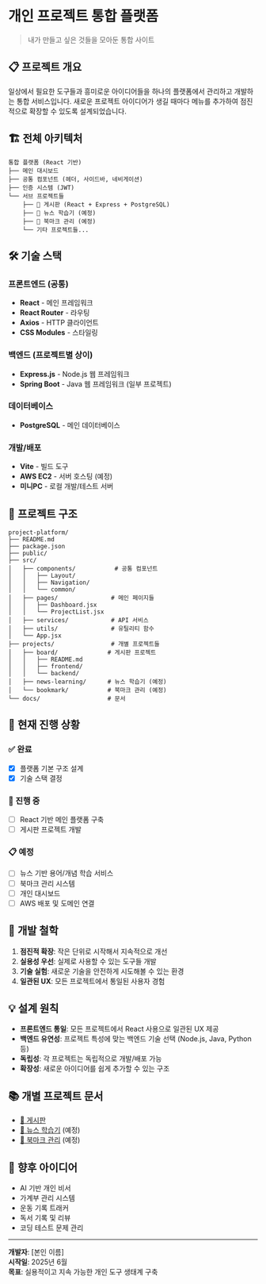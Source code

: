 # 개인 프로젝트 통합 플랫폼

> 내가 만들고 싶은 것들을 모아둔 통합 사이트

## 📋 프로젝트 개요

일상에서 필요한 도구들과 흥미로운 아이디어들을 하나의 플랫폼에서 관리하고 개발하는 통합 서비스입니다. 새로운 프로젝트 아이디어가 생길 때마다 메뉴를 추가하여 점진적으로 확장할 수 있도록 설계되었습니다.

## 🏗️ 전체 아키텍처

```
통합 플랫폼 (React 기반)
├── 메인 대시보드
├── 공통 컴포넌트 (헤더, 사이드바, 네비게이션)
├── 인증 시스템 (JWT)
└── 서브 프로젝트들
    ├── 📝 게시판 (React + Express + PostgreSQL)
    ├── 📰 뉴스 학습기 (예정)
    ├── 🔖 북마크 관리 (예정)
    └── 기타 프로젝트들...
```

## 🛠️ 기술 스택

### 프론트엔드 (공통)

- **React** - 메인 프레임워크
- **React Router** - 라우팅
- **Axios** - HTTP 클라이언트
- **CSS Modules** - 스타일링

### 백엔드 (프로젝트별 상이)

- **Express.js** - Node.js 웹 프레임워크
- **Spring Boot** - Java 웹 프레임워크 (일부 프로젝트)

### 데이터베이스

- **PostgreSQL** - 메인 데이터베이스

### 개발/배포

- **Vite** - 빌드 도구
- **AWS EC2** - 서버 호스팅 (예정)
- **미니PC** - 로컬 개발/테스트 서버

## 📁 프로젝트 구조

```
project-platform/
├── README.md
├── package.json
├── public/
├── src/
│   ├── components/           # 공통 컴포넌트
│   │   ├── Layout/
│   │   ├── Navigation/
│   │   └── common/
│   ├── pages/               # 메인 페이지들
│   │   ├── Dashboard.jsx
│   │   └── ProjectList.jsx
│   ├── services/            # API 서비스
│   ├── utils/               # 유틸리티 함수
│   └── App.jsx
├── projects/                # 개별 프로젝트들
│   ├── board/              # 게시판 프로젝트
│   │   ├── README.md
│   │   ├── frontend/
│   │   └── backend/
│   ├── news-learning/      # 뉴스 학습기 (예정)
│   └── bookmark/           # 북마크 관리 (예정)
└── docs/                   # 문서
```

## 🚀 현재 진행 상황

### ✅ 완료

- [x] 플랫폼 기본 구조 설계
- [x] 기술 스택 결정

### 🔄 진행 중

- [ ] React 기반 메인 플랫폼 구축
- [ ] 게시판 프로젝트 개발

### 📋 예정

- [ ] 뉴스 기반 용어/개념 학습 서비스
- [ ] 북마크 관리 시스템
- [ ] 개인 대시보드
- [ ] AWS 배포 및 도메인 연결

## 🎯 개발 철학

1. **점진적 확장**: 작은 단위로 시작해서 지속적으로 개선
2. **실용성 우선**: 실제로 사용할 수 있는 도구들 개발
3. **기술 실험**: 새로운 기술을 안전하게 시도해볼 수 있는 환경
4. **일관된 UX**: 모든 프로젝트에서 통일된 사용자 경험

## 💡 설계 원칙

- **프론트엔드 통일**: 모든 프로젝트에서 React 사용으로 일관된 UX 제공
- **백엔드 유연성**: 프로젝트 특성에 맞는 백엔드 기술 선택 (Node.js, Java, Python 등)
- **독립성**: 각 프로젝트는 독립적으로 개발/배포 가능
- **확장성**: 새로운 아이디어를 쉽게 추가할 수 있는 구조

## 📚 개별 프로젝트 문서

- [📝 게시판](https://claude.ai/chat/projects/board/README.md)
- [📰 뉴스 학습기](https://claude.ai/chat/projects/news-learning/README.md) (예정)
- [🔖 북마크 관리](https://claude.ai/chat/projects/bookmark/README.md) (예정)

## 🤔 향후 아이디어

- AI 기반 개인 비서
- 가계부 관리 시스템
- 운동 기록 트래커
- 독서 기록 및 리뷰
- 코딩 테스트 문제 관리

---

**개발자**: [본인 이름]  
**시작일**: 2025년 6월  
**목표**: 실용적이고 지속 가능한 개인 도구 생태계 구축